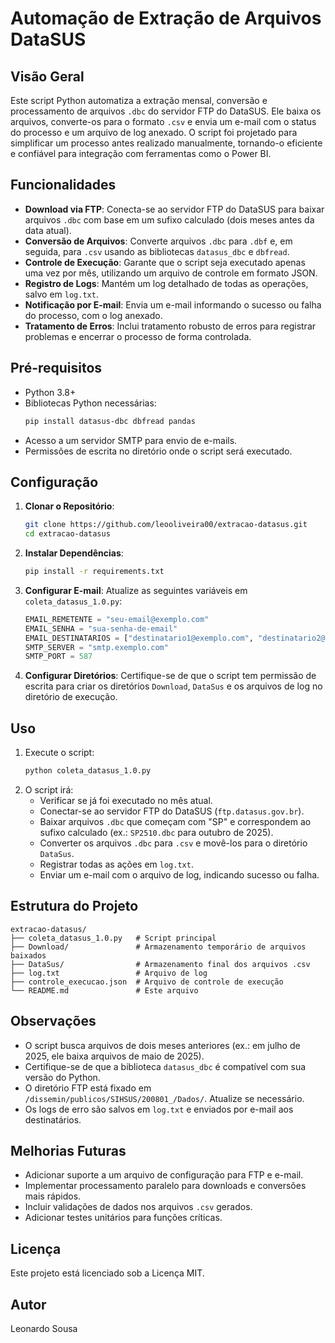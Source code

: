 

# Automação de Extração de Arquivos DataSUS

## Visão Geral
Este script Python automatiza a extração mensal, conversão e processamento de arquivos `.dbc` do servidor FTP do DataSUS. Ele baixa os arquivos, converte-os para o formato `.csv` e envia um e-mail com o status do processo e um arquivo de log anexado. O script foi projetado para simplificar um processo antes realizado manualmente, tornando-o eficiente e confiável para integração com ferramentas como o Power BI.

## Funcionalidades
- **Download via FTP**: Conecta-se ao servidor FTP do DataSUS para baixar arquivos `.dbc` com base em um sufixo calculado (dois meses antes da data atual).
- **Conversão de Arquivos**: Converte arquivos `.dbc` para `.dbf` e, em seguida, para `.csv` usando as bibliotecas `datasus_dbc` e `dbfread`.
- **Controle de Execução**: Garante que o script seja executado apenas uma vez por mês, utilizando um arquivo de controle em formato JSON.
- **Registro de Logs**: Mantém um log detalhado de todas as operações, salvo em `log.txt`.
- **Notificação por E-mail**: Envia um e-mail informando o sucesso ou falha do processo, com o log anexado.
- **Tratamento de Erros**: Inclui tratamento robusto de erros para registrar problemas e encerrar o processo de forma controlada.

## Pré-requisitos
- Python 3.8+
- Bibliotecas Python necessárias:
  ```bash
  pip install datasus-dbc dbfread pandas
  ```
- Acesso a um servidor SMTP para envio de e-mails.
- Permissões de escrita no diretório onde o script será executado.

## Configuração
1. **Clonar o Repositório**:
   ```bash
   git clone https://github.com/leooliveira00/extracao-datasus.git
   cd extracao-datasus
   ```

2. **Instalar Dependências**:
   ```bash
   pip install -r requirements.txt
   ```

3. **Configurar E-mail**:
   Atualize as seguintes variáveis em `coleta_datasus_1.0.py`:
   ```python
   EMAIL_REMETENTE = "seu-email@exemplo.com"
   EMAIL_SENHA = "sua-senha-de-email"
   EMAIL_DESTINATARIOS = ["destinatario1@exemplo.com", "destinatario2@exemplo.com"]
   SMTP_SERVER = "smtp.exemplo.com"
   SMTP_PORT = 587
   ```

4. **Configurar Diretórios**:
   Certifique-se de que o script tem permissão de escrita para criar os diretórios `Download`, `DataSus` e os arquivos de log no diretório de execução.

## Uso
1. Execute o script:
   ```bash
   python coleta_datasus_1.0.py
   ```
2. O script irá:
   - Verificar se já foi executado no mês atual.
   - Conectar-se ao servidor FTP do DataSUS (`ftp.datasus.gov.br`).
   - Baixar arquivos `.dbc` que começam com "SP" e correspondem ao sufixo calculado (ex.: `SP2510.dbc` para outubro de 2025).
   - Converter os arquivos `.dbc` para `.csv` e movê-los para o diretório `DataSus`.
   - Registrar todas as ações em `log.txt`.
   - Enviar um e-mail com o arquivo de log, indicando sucesso ou falha.

## Estrutura do Projeto
```
extracao-datasus/
├── coleta_datasus_1.0.py   # Script principal
├── Download/               # Armazenamento temporário de arquivos baixados
├── DataSus/                # Armazenamento final dos arquivos .csv
├── log.txt                 # Arquivo de log
├── controle_execucao.json  # Arquivo de controle de execução
└── README.md               # Este arquivo
```

## Observações
- O script busca arquivos de dois meses anteriores (ex.: em julho de 2025, ele baixa arquivos de maio de 2025).
- Certifique-se de que a biblioteca `datasus_dbc` é compatível com sua versão do Python.
- O diretório FTP está fixado em `/dissemin/publicos/SIHSUS/200801_/Dados/`. Atualize se necessário.
- Os logs de erro são salvos em `log.txt` e enviados por e-mail aos destinatários.

## Melhorias Futuras
- Adicionar suporte a um arquivo de configuração para FTP e e-mail.
- Implementar processamento paralelo para downloads e conversões mais rápidos.
- Incluir validações de dados nos arquivos `.csv` gerados.
- Adicionar testes unitários para funções críticas.

## Licença
Este projeto está licenciado sob a Licença MIT.

## Autor
Leonardo Sousa

